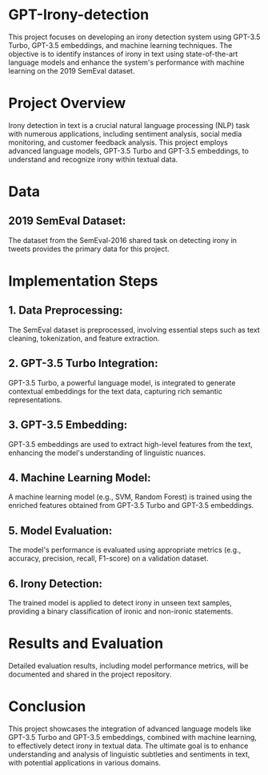 # GPT-Irony-detection
This project focuses on developing an irony detection system using GPT-3.5 Turbo, GPT-3.5 embeddings, and machine learning techniques. The objective is to identify instances of irony in text using state-of-the-art language models and enhance the system's performance with machine learning on the 2019 SemEval dataset.
# Project Overview
Irony detection in text is a crucial natural language processing (NLP) task with numerous applications, including sentiment analysis, social media monitoring, and customer feedback analysis. This project employs advanced language models, GPT-3.5 Turbo and GPT-3.5 embeddings, to understand and recognize irony within textual data.
# Data
## 2019 SemEval Dataset:
The dataset from the SemEval-2016 shared task on detecting irony in tweets provides the primary data for this project.
# Implementation Steps
## 1. Data Preprocessing:
The SemEval dataset is preprocessed, involving essential steps such as text cleaning, tokenization, and feature extraction.
## 2. GPT-3.5 Turbo Integration:
GPT-3.5 Turbo, a powerful language model, is integrated to generate contextual embeddings for the text data, capturing rich semantic representations.
## 3. GPT-3.5 Embedding:
GPT-3.5 embeddings are used to extract high-level features from the text, enhancing the model's understanding of linguistic nuances.
## 4. Machine Learning Model:
A machine learning model (e.g., SVM, Random Forest) is trained using the enriched features obtained from GPT-3.5 Turbo and GPT-3.5 embeddings.
## 5. Model Evaluation:
The model's performance is evaluated using appropriate metrics (e.g., accuracy, precision, recall, F1-score) on a validation dataset.
## 6. Irony Detection:
The trained model is applied to detect irony in unseen text samples, providing a binary classification of ironic and non-ironic statements.

# Results and Evaluation
Detailed evaluation results, including model performance metrics, will be documented and shared in the project repository.

# Conclusion
This project showcases the integration of advanced language models like GPT-3.5 Turbo and GPT-3.5 embeddings, combined with machine learning, to effectively detect irony in textual data. The ultimate goal is to enhance understanding and analysis of linguistic subtleties and sentiments in text, with potential applications in various domains.




